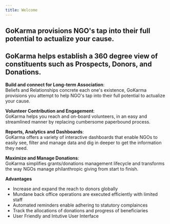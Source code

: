 ```yaml
---
title: Welcome
---
```

 ## GoKarma provisions NGO's tap into their full potential to actualize your cause.
 ## GoKarma helps establish a 360 degree view of constituents such as Prospects, Donors, and Donations.


 **Build and connect for Long-term Association**:<br/>
  Beliefs and Relationships concrete each one's existence, GoKarma provisions you attempt to help NGO's tap into their full potential to actualize your cause.

 **Volunteer Contribution and Engagement**:<br/>
   GoKarma helps you reach and on-board volunteers, in an easy and streamlined manner by replacing cumbersome paperbound process.
 
 **Reports, Analytics and Dashboards**:<br/>
   GoKarma offers a variety of interactive dashboards that enable NGOs to easily see, filter and manage data and dig in deeper to get the information they need.
 
 **Maximize and Manage Donations**:<br/>
   GoKarma simplifies grants/donations management lifecycle and transforms the way NGOs manage philanthropic giving from start to finish.

 **Advantages**
 * Increase and expand the reach to donors globally
 * Mundane back office operations are executed efficiently with limited staff
 * Automated reminders enable adhering to statutory complainces
 * Track the allocations of donations and progress of beneficiaries
 * User Friendly and Intutive User Interface

<!--This is the **Edition** template from [CloudCannon](http://cloudcannon.com/).
**Edition** is perfect for documenting your product, application or service.
It's populated with example content to give you some ideas.

ChatApp is a fictional chat application for sending messages and media to others.
Teams and friend groups would use ChatApp to stay up to date if it existed.

> [Sign up](http://example.com/signup) or learn more about ChatApp at [example.com](http://example.com/).

### Getting Started

Getting a message sent is quick and easy with ChatApp:

1. Sign up for an account
2. Add your friends from their email addresses
3. Type a message or send a photo

> Feel free to send us a message at [feedback@example.com](mailto:feedback@example.com) with your feedback.

### Features

Explore more of ChatApp by reading about our features:

#### Media

Send images, videos and other media to people. Sources include your computer, phone and Facebook.

#### Contact Syncing

Sync your contact list with your phone and/or Facebook contacts. Never lose your contacts between devices again!

#### Devices

ChatApp is available everywhere. Find out how to set it up on your all your devices.-->
